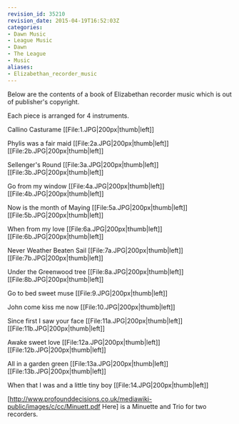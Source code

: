```yaml
---
revision_id: 35210
revision_date: 2015-04-19T16:52:03Z
categories:
- Dawn Music
- League Music
- Dawn
- The League
- Music
aliases:
- Elizabethan_recorder_music
---
```


Below are the contents of a book of Elizabethan recorder music which is out of publisher's copyright.

Each piece is arranged for 4 instruments.

Callino Casturame
[[File:1.JPG|200px|thumb|left]] 

Phylis was a fair maid
[[File:2a.JPG|200px|thumb|left]] 
[[File:2b.JPG|200px|thumb|left]]

Sellenger's Round
[[File:3a.JPG|200px|thumb|left]] 
[[File:3b.JPG|200px|thumb|left]]

Go from my window
[[File:4a.JPG|200px|thumb|left]] 
[[File:4b.JPG|200px|thumb|left]]

Now is the month of Maying
[[File:5a.JPG|200px|thumb|left]] 
[[File:5b.JPG|200px|thumb|left]]

When from my love
[[File:6a.JPG|200px|thumb|left]] 
[[File:6b.JPG|200px|thumb|left]]

Never Weather Beaten Sail
[[File:7a.JPG|200px|thumb|left]] 
[[File:7b.JPG|200px|thumb|left]]

Under the Greenwood tree
[[File:8a.JPG|200px|thumb|left]] 
[[File:8b.JPG|200px|thumb|left]]

Go to bed sweet muse
[[File:9.JPG|200px|thumb|left]] 

John come kiss me now
[[File:10.JPG|200px|thumb|left]] 

Since first I saw your face
[[File:11a.JPG|200px|thumb|left]] 
[[File:11b.JPG|200px|thumb|left]]

Awake sweet love
[[File:12a.JPG|200px|thumb|left]] 
[[File:12b.JPG|200px|thumb|left]]

All in a garden green
[[File:13a.JPG|200px|thumb|left]] 
[[File:13b.JPG|200px|thumb|left]]

When that I was and a little tiny boy
[[File:14.JPG|200px|thumb|left]] 

[http://www.profounddecisions.co.uk/mediawiki-public/images/c/cc/Minuett.pdf Here] is a Minuette and Trio for two recorders.





